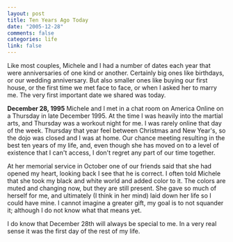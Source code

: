 ```yaml
--- 
layout: post
title: Ten Years Ago Today
date: "2005-12-28"
comments: false
categories: life
link: false
---
```

Like most couples, Michele and I had a number of dates each year that were anniversaries of one kind or another. Certainly big ones like birthdays, or our wedding anniversary. But also smaller ones like buying our first house, or the first time we met face to face, or when I asked her to marry me. The very first important date we shared was today.

<strong>December 28, 1995</strong>
Michele and I met in a chat room on America Online on a Thursday in late December 1995. At the time I was heavily into the martial arts, and Thursday was a workout night for me. I was rarely online that day of the week. Thursday that year feel between Christmas and New Year's, so the dojo was closed and I was at home.  Our chance meeting resulting in the best ten years of my life, and, even though she has moved on to a level of existence that I can't access, I don't regret any part of our time together.

At her memorial service in October one of our friends said that she had opened my heart, looking back I see that he is correct. I often told Michele that she took my black and white world and added color to it. The colors are muted and changing now, but they are still present. She gave so much of herself for me, and ultimately (I think in her mind) laid down her life so I could have mine. I cannot imagine a greater gift, my goal is to not squander it; although I do not know what that means yet.

I do know that December 28th will always be special to me. In a very real sense it was the first day of the rest of my life.
